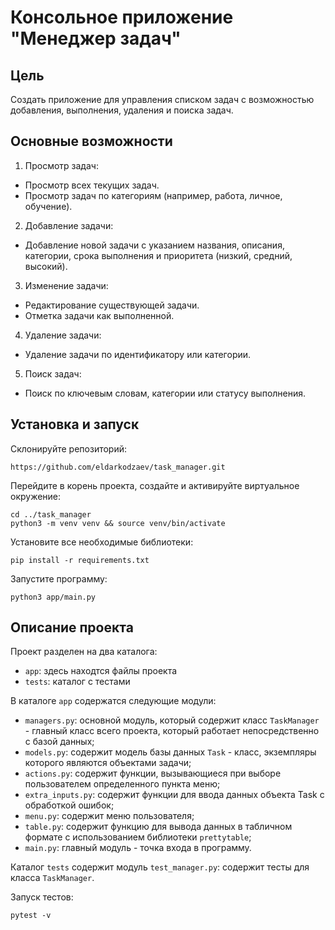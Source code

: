# Консольное приложение "Менеджер задач"
## Цель
Создать приложение для управления списком задач с возможностью добавления,
выполнения, удаления и поиска задач.
## Основные возможности
1. Просмотр задач:
- Просмотр всех текущих задач.
- Просмотр задач по категориям (например, работа, личное, обучение).
2. Добавление задачи:
- Добавление новой задачи с указанием названия, описания, категории, срока
выполнения и приоритета (низкий, средний, высокий).
3. Изменение задачи:
- Редактирование существующей задачи.
- Отметка задачи как выполненной.
4. Удаление задачи:
- Удаление задачи по идентификатору или категории.
5. Поиск задач:
- Поиск по ключевым словам, категории или статусу выполнения.

## Установка и запуск
Склонируйте репозиторий:
```
https://github.com/eldarkodzaev/task_manager.git
```
Перейдите в корень проекта, создайте и активируйте виртуальное окружение:
```
cd ../task_manager
python3 -m venv venv && source venv/bin/activate
```
Установите все необходимые библиотеки:
```
pip install -r requirements.txt
```
Запустите программу:
```
python3 app/main.py
```
## Описание проекта
Проект разделен на два каталога:
- `app`: здесь находтся файлы проекта
- `tests`: каталог с тестами

В каталоге `app` содержатся следующие модули:
- `managers.py`: основной модуль, который содержит класс `TaskManager` - главный класс всего проекта, который работает непосредственно с базой данных;
- `models.py`: содержит модель базы данных `Task` - класс, экземпляры которого являются объектами задачи;
- `actions.py`: содержит функции, вызывающиеся при выборе пользователем определенного пункта меню;
- `extra_inputs.py`: содержит функции для ввода данных объекта Task с обработкой ошибок;
- `menu.py`: содержит меню пользователя;
- `table.py`: содержит функцию для вывода данных в табличном формате с использованием библиотеки `prettytable`;
- `main.py`: главный модуль - точка входа в программу.

Каталог `tests` содержит модуль `test_manager.py`: содержит тесты для класса `TaskManager`.

Запуск тестов:
```
pytest -v
```
